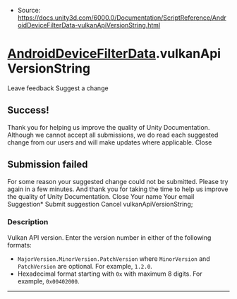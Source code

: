 * Source: https://docs.unity3d.com/6000.0/Documentation/ScriptReference/AndroidDeviceFilterData-vulkanApiVersionString.html

#  [AndroidDeviceFilterData](https://docs.unity3d.com/6000.0/Documentation/ScriptReference/AndroidDeviceFilterData.html).vulkanApiVersionString
Leave feedback
Suggest a change
## Success!
Thank you for helping us improve the quality of Unity Documentation. Although we cannot accept all submissions, we do read each suggested change from our users and will make updates where applicable.
Close
## Submission failed
For some reason your suggested change could not be submitted. Please <a>try again</a> in a few minutes. And thank you for taking the time to help us improve the quality of Unity Documentation.
Close
Your name Your email Suggestion* Submit suggestion
Cancel
vulkanApiVersionString; 
### Description
Vulkan API version.
Enter the version number in either of the following formats: 
  * `MajorVersion.MinorVersion.PatchVersion` where `MinorVersion` and `PatchVersion` are optional. For example, `1.2.0`.
  * Hexadecimal format starting with `0x` with maximum 8 digits. For example, `0x00402000`.


* * *
